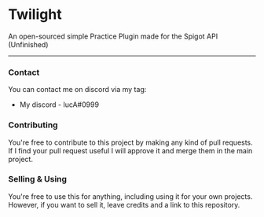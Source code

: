 # Twilight
An open-sourced simple Practice Plugin made for the Spigot API (Unfinished)

***

### Contact
You can contact me on discord via my tag:
* My discord - lucA#0999

### Contributing
You're free to contribute to this project by making any kind of pull requests. If I find your pull request useful I will approve it and merge them in the main project.

### Selling & Using
You're free to use this for anything, including using it for your own projects. However, if you want to sell it, leave credits and a link to this repository.
